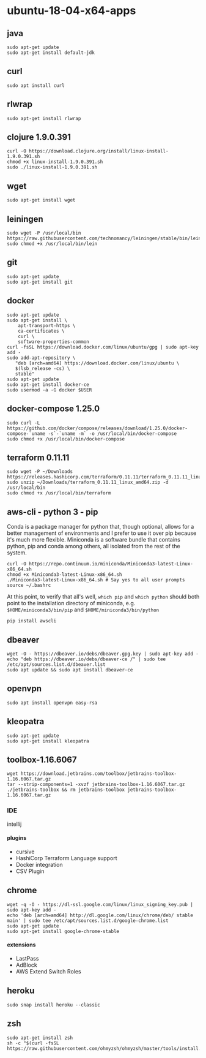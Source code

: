 # ubuntu-18-04-x64-apps

## java
```
sudo apt-get update
sudo apt-get install default-jdk
```

## curl
```
sudo apt install curl
```

## rlwrap
```
sudo apt-get install rlwrap
```

## clojure 1.9.0.391
```
curl -O https://download.clojure.org/install/linux-install-1.9.0.391.sh
chmod +x linux-install-1.9.0.391.sh
sudo ./linux-install-1.9.0.391.sh
```

## wget
```
sudo apt-get install wget
```

## leiningen
```
sudo wget -P /usr/local/bin https://raw.githubusercontent.com/technomancy/leiningen/stable/bin/lein
sudo chmod +x /usr/local/bin/lein
```

## git
```
sudo apt-get update
sudo apt-get install git
```

## docker
```
sudo apt-get update
sudo apt-get install \
    apt-transport-https \
    ca-certificates \
    curl \
    software-properties-common
curl -fsSL https://download.docker.com/linux/ubuntu/gpg | sudo apt-key add -
sudo add-apt-repository \
   "deb [arch=amd64] https://download.docker.com/linux/ubuntu \
   $(lsb_release -cs) \
   stable"
sudo apt-get update
sudo apt-get install docker-ce
sudo usermod -a -G docker $USER
```

## docker-compose 1.25.0
```
sudo curl -L https://github.com/docker/compose/releases/download/1.25.0/docker-compose-`uname -s`-`uname -m` -o /usr/local/bin/docker-compose
sudo chmod +x /usr/local/bin/docker-compose
```

## terraform 0.11.11
```
sudo wget -P ~/Downloads https://releases.hashicorp.com/terraform/0.11.11/terraform_0.11.11_linux_amd64.zip
sudo unzip ~/Downloads/terraform_0.11.11_linux_amd64.zip -d /usr/local/bin
sudo chmod +x /usr/local/bin/terraform
```

## aws-cli - python 3 - pip

Conda is a package manager for python that, though optional, allows for a better management of environments and I prefer to use it over pip because it's much more flexible. Miniconda is a software bundle that contains python, pip and conda among others, all isolated from the rest of the system.

```
curl -O https://repo.continuum.io/miniconda/Miniconda3-latest-Linux-x86_64.sh
chmod +x Miniconda3-latest-Linux-x86_64.sh
./Miniconda3-latest-Linux-x86_64.sh # Say yes to all user prompts
source ~/.bashrc
```

At this point, to verify that all's well, `which pip` and `which python` should both point to the installation directory of miniconda, e.g. `$HOME/miniconda3/bin/pip` and `$HOME/miniconda3/bin/python`
```
pip install awscli
```

## dbeaver
```
wget -O - https://dbeaver.io/debs/dbeaver.gpg.key | sudo apt-key add -
echo "deb https://dbeaver.io/debs/dbeaver-ce /" | sudo tee /etc/apt/sources.list.d/dbeaver.list
sudo apt update && sudo apt install dbeaver-ce
```

## openvpn
```
sudo apt install openvpn easy-rsa
```

## kleopatra
```
sudo apt-get update
sudo apt-get install kleopatra
```

## toolbox-1.16.6067
```
wget https://download.jetbrains.com/toolbox/jetbrains-toolbox-1.16.6067.tar.gz
tar --strip-components=1 -xvzf jetbrains-toolbox-1.16.6067.tar.gz
./jetbrains-toolbox && rm jetbrains-toolbox jetbrains-toolbox-1.16.6067.tar.gz
```
### IDE
intellij
#### plugins
* cursive
* HashiCorp Terraform Language support
* Docker integration
* CSV Plugin

## chrome
```
wget -q -O - https://dl-ssl.google.com/linux/linux_signing_key.pub | sudo apt-key add -
echo 'deb [arch=amd64] http://dl.google.com/linux/chrome/deb/ stable main' | sudo tee /etc/apt/sources.list.d/google-chrome.list
sudo apt-get update
sudo apt-get install google-chrome-stable
```
#### extensions
* LastPass
* AdBlock
* AWS Extend Switch Roles

## heroku
```
sudo snap install heroku --classic
```

## zsh
```
sudo apt-get install zsh
sh -c "$(curl -fsSL https://raw.githubusercontent.com/ohmyzsh/ohmyzsh/master/tools/install.sh)"
```
